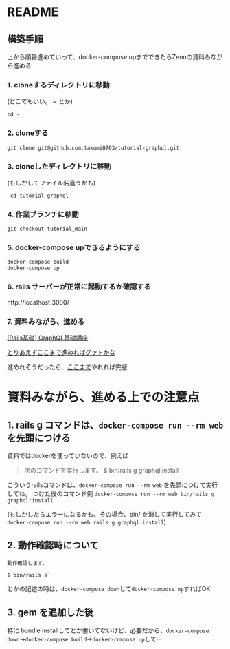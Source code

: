 # README

## 構築手順
上から順番進めていって、docker-compose upまでできたらZennの資料みながら進める

### 1. cloneするディレクトリに移動
(どこでもいい。 ~ とか)
```
cd ~
```

### 2. cloneする
```
git clone git@github.com:takumi0703/tutorial-graphql.git 
```

### 3. cloneしたディレクトリに移動
(もしかしてファイル名違うかも)
```
 cd tutorial-graphql
```

### 4. 作業ブランチに移動
```
git checkout tutorial_main
```

### 5. docker-compose upできるようにする
```
docker-compose build
docker-compose up
```

### 6. rails サーバーが正常に起動するか確認する

http://localhost:3000/

### 7. 資料みながら、進める

[\[Rails基礎\] GraphQL基礎講座](https://zenn.dev/igaiga/books/rails-practice-note/viewer/rails_graphql_workshop)

[とりあえずここまで進めればグットかな](https://zenn.dev/igaiga/books/rails-practice-note/viewer/rails_graphql_workshop#1%E3%81%A4%E5%8F%96%E5%BE%97%E3%81%99%E3%82%8B-field-%3Auser)

進めれそうだったら、[ここまで](https://zenn.dev/igaiga/books/rails-practice-note/viewer/rails_graphql_workshop#resolver)やれれば完璧

# 資料みながら、進める上での注意点

## 1. rails g コマンドは、`docker-compose run --rm web`を先頭につける
資料ではdockerを使っていないので、例えば

>次のコマンドを実行します。
$ bin/rails g graphql:install

こういうrailsコマンドは、`docker-compose run --rm web`
を先頭につけて実行してね。
つけた後のコマンド例
`docker-compose run --rm web bin/rails g graphql:install`

(もしかしたらエラーになるかも。その場合、bin/ を消して実行してみて `docker-compose run --rm web rails g graphql:install`)

## 2. 動作確認時について
```
動作確認します。

$ bin/rails s`
```
とかの記述の時は、`docker-compose down`して`docker-compose up`すればOK

## 3. gem を追加した後

特に bundle installしてとか書いてないけど、必要だから、`docker-compose down`→`docker-compose build`→`docker-compose up`してー